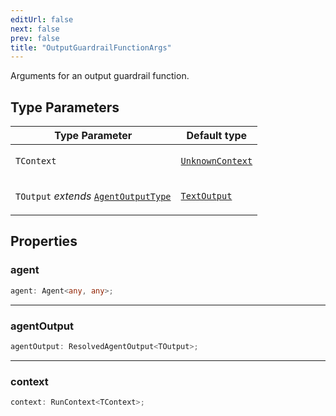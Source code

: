 ```yaml
---
editUrl: false
next: false
prev: false
title: "OutputGuardrailFunctionArgs"
---
```


Arguments for an output guardrail function.

## Type Parameters

<table>
<thead>
<tr>
<th>Type Parameter</th>
<th>Default type</th>
</tr>
</thead>
<tbody>
<tr>
<td>

`TContext`

</td>
<td>

[`UnknownContext`](/openai-agents-js/openai/agents-core/type-aliases/unknowncontext/)

</td>
</tr>
<tr>
<td>

`TOutput` *extends* [`AgentOutputType`](/openai-agents-js/openai/agents-core/type-aliases/agentoutputtype/)

</td>
<td>

[`TextOutput`](/openai-agents-js/openai/agents-core/type-aliases/textoutput/)

</td>
</tr>
</tbody>
</table>

## Properties

### agent

```ts
agent: Agent<any, any>;
```

***

### agentOutput

```ts
agentOutput: ResolvedAgentOutput<TOutput>;
```

***

### context

```ts
context: RunContext<TContext>;
```
